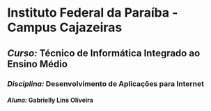 # Instituto Federal da Paraíba - Campus Cajazeiras

##  *Curso:* Técnico de Informática Integrado ao Ensino Médio

### *Disciplina:* Desenvolvimento de Aplicações para Internet

####  *Aluna:* Gabrielly Lins Oliveira
